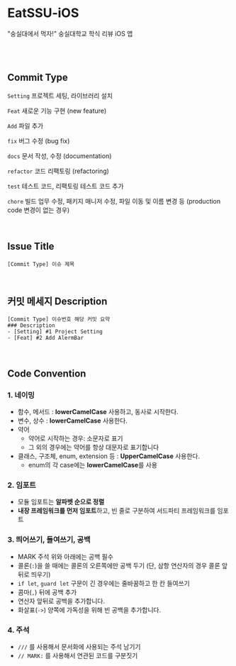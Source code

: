 # EatSSU-iOS
"숭실대에서 먹자!" 숭실대학교 학식 리뷰 iOS 앱


<br><br>


## Commit Type
`Setting` 프로젝트 세팅, 라이브러리 설치

`Feat` 새로운 기능 구현 (new feature)

`Add` 파일 추가

`fix` 버그 수정 (bug fix)

`docs` 문서 작성, 수정 (documentation)

`refactor` 코드 리팩토링 (refactoring)

`test` 테스트 코드, 리팩토링 테스트 코드 추가

`chore` 빌드 업무 수정, 패키지 매니저 수정, 파일 이동 및 이름 변경 등 (production code 변경이 없는 경우)


<br>

## **Issue Title**

```
[Commit Type] 이슈 제목
```


<br>
  
## **커밋 메세지 Description**

```
[Commit Type] 이슈번호 해당 커밋 요약
### Description
- [Setting] #1 Project Setting
- [Feat] #2 Add AlermBar
```

<br>


## **Code Convention**

### 1. 네이밍

- 함수, 메서드 : **lowerCamelCase** 사용하고, 동사로 시작한다.
- 변수, 상수 : **lowerCamelCase** 사용한다.
- 약어
    - 약어로 시작하는 경우: 소문자로 표기
    - 그 외의 경우에는 약어를 항상 대문자로 표기합니다
- 클래스, 구조체, enum, extension 등 : **UpperCamelCase** 사용한다.
    - enum의 각 case에는 **lowerCamelCase**를 사용

### 2. 임포트

- 모듈 임포트는 **알파벳 순으로 정렬**
- **내장 프레임워크를 먼저 임포트**하고, 빈 줄로 구분하여 서드파티 프레임워크를 임포트

### 3. 띄어쓰기, 들여쓰기, 공백

- MARK 주석 위와 아래에는 공백 필수
- 콜론(`:`)을 쓸 때에는 콜론의 오른쪽에만 공백 두기 (단, 삼항 연산자의 경우 콜론 앞뒤로 띄우기)
- `if let`, `guard let` 구문이 긴 경우에는 줄바꿈하고 한 칸 들여쓰기
- 콤마(`,`) 뒤에 공백 추가
- 연산자 앞뒤로 공백을 추가합니다.
- 화살표(`->`) 양쪽에 가독성을 위해 빈 공백을 추가합니다.

### 4. 주석

- `///` 를 사용해서 문서화에 사용되는 주석 남기기
- `// MARK:` 를 사용해서 연관된 코드를 구분짓기
